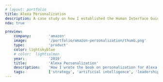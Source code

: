 ```yaml
---
# layout: portfolio
title: Alexa Personalization
description: A case study on how I established the Human Interface Guidelines of personalization for Alexa.
nda: true

preview:
    company:        'amazon'
    image:          '/portfolio/amazon-personalization/thumb.png'
    type:           'product'
    color: lightskyblue
    # color:  lightsalmon
    year:           '2019'
    title:          'Alexa Personalization'
    description:    'How I wrote the book on personalization for Alexa.'
    tags:           ['strategy', 'artificial intelligence', 'leadership', 'personalization']
---
```


<script setup>
    import { useData } from 'vitepress'
    import PortfolioPage from '@components/PortfolioPage';
    const { frontmatter } = useData()
</script>

<PortfolioPage :pcolor="frontmatter.preview.color" :nda="frontmatter.nda">
    <template v-slot:title>{{ frontmatter.title }}</template>
    <template v-slot:year>{{ frontmatter.preview.year }}</template>
    <template v-slot:company>Amazon</template>
    <template v-slot:hero>
      <img src="/portfolio/amazon-personalization/thumb.png">
    </template>
    <template v-slot:challenge>
      <p>Prior to the release of voice identification, Alexa had no idea whom it was talking with. Voice identification unlocked the opportunity for Alexa to provide truely personalized experiences. This was a new paradigm for Alexa and smart assistants in general; a personalized voice assistant.</p>
      <p>Through quantitative and qualitative research, we knew that:</p>
      <ul>
        <li>A majority (60+%) of users want Alexa to respond in a way that is specific to them as an individual</li>
        <li>At least half (50+%) of users perceive personalized experiences as valuable</li>
      </ul>
      <p>With personalization being possible, the problem was lack of knowledge across the Alexa org on what personalization is, how it works, how to make them, and what makes a personalized experience good.</p>
    </template>
    <template v-slot:outcome>
      <p>The Personalization HIG unlocked quality and consistency at scale. It provided cross-functional teams the resources they need to understand the underlying technical components, the product requirements, the experience guidelines, as well as best practices and reusable patterns.</p>
      <p>It was a huge success. The Personalization HIG was celebrated by teams and senior leaders across up and across the Alexa organization.</p>
    </template>
    <template v-slot:process>
      <p>Alexa has an internal Alexa HIG (Human Interface Guidelines) which establishes the quality bar for good Alexa experiences. Everyone making Alexa experiences, not just designers, are kept accountable to the content of the HIG. When it came to personalization, the solution was two-fold:</p>
      <ul>
        <li><strong>Publish:</strong> Extend the Alexa HIG to include personalization</li>
        <li><strong>Communicate:</strong> Broadly share the new personalization content</li>
      </ul>
    </template>
</PortfolioPage>